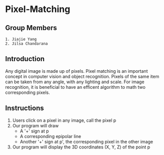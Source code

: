 # Pixel-Matching
## Group Members
    1. Jiajie Yang
    2. Jilsa Chandarana
## Introduction
Any digital image is made up of pixels. Pixel matching is an important concept in computer vision and object recognition. Pixels of the same item can be taken from any angle, with any lighting and scale. For image recognition, it is beneficial to have an efficent algorithm to math two corresponding pixels.

## Instructions
1. Users click on a pixel in any image, call the pixel p
2. Our program will draw
    * A '+' sign at p
    * A corresponding epipolar line
    * Another '+' sign at p', the corresponding pixel in the other image
3. Our program will display the 3D coordinates (X, Y, Z) of the point p
